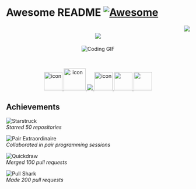 # Awesome README [![Awesome](https://cdn.jsdelivr.net/gh/sindresorhus/awesome@d7305f38d29fed78fa85652e3a63e154dd8e8829/media/badge.svg)](https://github.com/hiroshi960617/awesome#readme)
<img align="right" src="https://visitor-badge.laobi.icu/badge?page_id=UtkarshSatav.UtkarshSatav"/>

<h1 align="center">
<img src="https://readme-typing-svg.herokuapp.com/?font=Righteous&size=35&center=true&vCenter=true&width=500&height=70&duration=3300&lines=Hello!+Welcome+to+my+itHub!+&duration=1000&+👋;+I'm+Hiroshi!;" /></h1>

<p align="center">
  <img src="https://media.tenor.com/GfSX-u7VGM4AAAAC/coding.gif](https://media.tenor.com/ITc1hNBSH_wAAAAM/coding-typing.gif" alt="Coding GIF">
</p>
</div>
<br/>
<p align="center">
  <a href="https://skillicons.dev">
    <img src="https://techstack-generator.vercel.app/python-icon.svg" alt="icon" width="50" height="50" />
    <img src="https://techstack-generator.vercel.app/cpp-icon.svg" alt="icon" width="60" height="60" />
    <img src="https://skillicons.dev/icons?i=git,github,c,vscode,blender,figma,mysql,typescript,html,css,wordpress&theme=light" />
    <img src="https://sp-ao.shortpixel.ai/client/to_auto,q_lossless,ret_img,w_300,h_300/https://fullsteam.mit.edu/wp-content/uploads/2020/03/ScratchLogo-300x300.png" alt="icon" width="50" height="50" />
    <img src="https://media.licdn.com/dms/image/D5612AQGny7xsSSLQ-A/article-cover_image-shrink_600_2000/0/1699480666080?e=2147483647&v=beta&t=3jmL98hJa2MwOmEPsQZ9t3zAH3CjBLEIL-ugNdJ31tY" width="50" height="50">
    <img src="https://www.appsheet.com/Content/img/material/appsheet_rebrand_logo.svg" width="50" height="50">
  </a>

</p>

## Achievements

![Starstruck](https://hiroshi960617.com/path-to-starstruck-badge.png)  
*Starred 50 repositories*

![Pair Extraordinaire](https://hiroshi960617.com/path-to-pair-extraordinaire-badge.png)  
*Collaborated in pair programming sessions*

![Quickdraw](https://github.com/kinbo1111/kinbo1111/path-to-quickdraw-badge.png)  
*Merged 100 pull requests*

![Pull Shark](https://hiroshi960617/path-to-pull-shark-badge.png)  
*Made 200 pull requests*
<!---
hiroshi960617/hiroshi960617 is a ✨ special ✨ repository because its `README.md` (this file) appears on your GitHub profile.
You can click the Preview link to take a look at your changes.
--->
